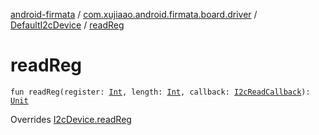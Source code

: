 [android-firmata](../../index.md) / [com.xujiaao.android.firmata.board.driver](../index.md) / [DefaultI2cDevice](index.md) / [readReg](./read-reg.md)

# readReg

`fun readReg(register: `[`Int`](https://kotlinlang.org/api/latest/jvm/stdlib/kotlin/-int/index.html)`, length: `[`Int`](https://kotlinlang.org/api/latest/jvm/stdlib/kotlin/-int/index.html)`, callback: `[`I2cReadCallback`](../-i2c-read-callback.md)`): `[`Unit`](https://kotlinlang.org/api/latest/jvm/stdlib/kotlin/-unit/index.html)

Overrides [I2cDevice.readReg](../-i2c-device/read-reg.md)

